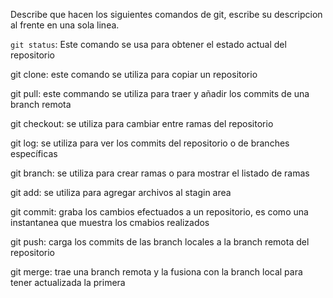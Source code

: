 Describe que hacen los siguientes comandos de git, escribe su descripcion al frente en una sola linea.

`git status`: Este comando se usa para obtener el estado actual del repositorio

git clone: este comando se utiliza para copiar un repositorio 

git pull: este commando se utiliza para traer y añadir los commits de una branch remota

git checkout: se utiliza para cambiar entre ramas del repositorio

git log: se utiliza para ver los commits del repositorio o de branches específicas

git branch: se utiliza para crear ramas o para mostrar el listado de ramas

git add: se utiliza para agregar archivos al stagin area

git commit: graba los cambios efectuados a un repositorio, es como una instantanea que muestra los cmabios realizados

git push: carga los commits de las branch locales a la branch remota del repositorio

git merge: trae una branch remota y la fusiona con la branch local para tener actualizada la primera

